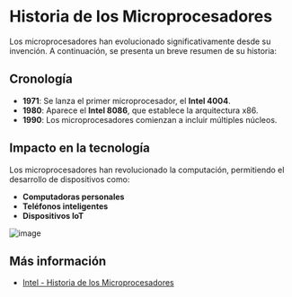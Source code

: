 # Historia de los Microprocesadores

Los microprocesadores han evolucionado significativamente desde su invención. A continuación, se presenta un breve resumen de su historia:

## Cronología

- **1971**: Se lanza el primer microprocesador, el **Intel 4004**.
- **1980**: Aparece el **Intel 8086**, que establece la arquitectura x86.
- **1990**: Los microprocesadores comienzan a incluir múltiples núcleos.

## Impacto en la tecnología

Los microprocesadores han revolucionado la computación, permitiendo el desarrollo de dispositivos como:

- **Computadoras personales**
- **Teléfonos inteligentes**
- **Dispositivos IoT**

![image](https://github.com/user-attachments/assets/5f831ed2-ef00-4616-bd10-74c0f03a9728)

## Más información

- [Intel - Historia de los Microprocesadores](https://www.intel.com/content/www/us/en/history/microprocessors.html)
